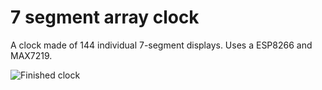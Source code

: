 # 7 segment array clock
A clock made of 144 individual 7-segment displays. Uses a ESP8266 and MAX7219.

![Finished clock](https://raw.githubusercontent.com/lunderot/7-seg-array-clock/master/media/finished.jpg)
